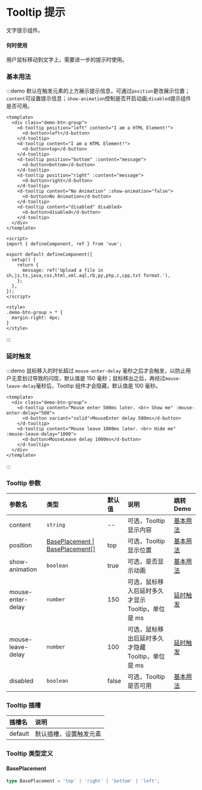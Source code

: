 # Tooltip 提示

文字提示组件。

#### 何时使用

用户鼠标移动到文字上，需要进一步的提示时使用。

### 基本用法

:::demo 默认在触发元素的上方展示提示信息，可通过`position`更改展示位置；`content`可设置提示信息；`show-animation`控制是否开启动画;`disabled`提示组件是否可用。

```vue
<template>
  <div class="demo-btn-group">
    <d-tooltip position="left" content="I am a HTML Element!">
      <d-button>left</d-button>
    </d-tooltip>
    <d-tooltip content="I am a HTML Element!">
      <d-button>top</d-button>
    </d-tooltip>
    <d-tooltip position="bottom" :content="message">
      <d-button>bottom</d-button>
    </d-tooltip>
    <d-tooltip position="right" :content="message">
      <d-button>right</d-button>
    </d-tooltip>
    <d-tooltip content="No Animation" :show-animation="false">
      <d-button>No Animation</d-button>
    </d-tooltip>
    <d-tooltip content="disabled" disabled>
      <d-button>disabled</d-button>
    </d-tooltip>
  </div>
</template>

<script>
import { defineComponent, ref } from 'vue';

export default defineComponent({
  setup() {
    return {
      message: ref('Upload a file in sh,js,ts,java,css,html,xml.aql,rb,py,php,c,cpp,txt format.'),
    };
  },
});
</script>

<style>
.demo-btn-group > * {
  margin-right: 4px;
}
</style>
```

:::

### 延时触发

:::demo 鼠标移入的时长超过 `mouse-enter-delay` 毫秒之后才会触发，以防止用户无意划过导致的闪现，默认值是 150 毫秒；鼠标移出之后，再经过`mouse-leave-delay`毫秒后，Tooltip 组件才会隐藏，默认值是 100 毫秒。

```vue
<template>
  <div class="demo-btn-group">
    <d-tooltip content="Mouse enter 500ms later. <br> Show me" :mouse-enter-delay="500">
      <d-button variant="solid">MouseEnter delay 500ms</d-button>
    </d-tooltip>
    <d-tooltip content="Mouse leave 1000ms later. <br> Hide me" :mouse-leave-delay="1000">
      <d-button>MouseLeave delay 1000ms</d-button>
    </d-tooltip>
  </div>
</template>
```

:::

### Tooltip 参数

| 参数名            | 类型                                               | 默认值 | 说明                                              | 跳转 Demo             |
| :---------------- | :------------------------------------------------- | :----- | :------------------------------------------------ | :-------------------- |
| content           | `string`                                           | --     | 可选，Tooltip 显示内容                            | [基本用法](#基本用法) |
| position          | [BasePlacement \| BasePlacement[]](#baseplacement) | top    | 可选，Tooltip 显示位置                            | [基本用法](#基本用法) |
| show-animation    | `boolean`                                          | true   | 可选，是否显示动画                                | [基本用法](#基本用法) |
| mouse-enter-delay | `number`                                           | 150    | 可选，鼠标移入后延时多久才显示 Tooltip，单位是 ms | [延时触发](#延时触发) |
| mouse-leave-delay | `number`                                           | 100    | 可选，鼠标移出后延时多久才隐藏 Tooltip，单位是 ms | [延时触发](#延时触发) |
| disabled          | `boolean`                                          | false  | 可选，Tooltip 是否可用                          | [基本用法](#基本用法)|

### Tooltip 插槽

| 插槽名  | 说明                   |
| :------ | :--------------------- |
| default | 默认插槽，设置触发元素 |

### Tooltip 类型定义

#### BasePlacement

```ts
type BasePlacement = 'top' | 'right' | 'bottom' | 'left';
```
